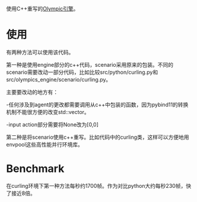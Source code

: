 使用C++重写的[Olympic引擎](https://github.com/jidiai/Competition_Olympics-Integrated)。

# 使用

有两种方法可以使用该代码。

第一种是使用engine部分的c++代码，scenario采用原来的包装。不同的scenario需要改动一部分代码，比如比较src/python/curling.py和src/olympics_engine/scenario/curling.py。

主要要改动的地方有：

-任何涉及到agent的更改都需要调用从c++中包装的函数，因为pybind11的转换机制不能很方便的改变std::vector。

-input action部分需要将None改为[0,0]

第二种是将scenario使用c++重写。比如代码中的curling类，这样可以方便地用envpool这些高性能并行环境库。

# Benchmark

在curling环境下第一种方法每秒约1700帧。作为对比python大约每秒230帧，快了接近8倍。
